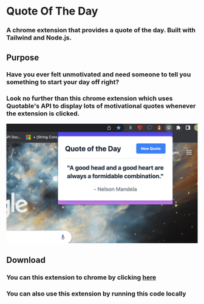 # Quote Of The Day
### A chrome extension that provides a quote of the day. Built with Tailwind and Node.js.

## Purpose
### Have you ever felt unmotivated and need someone to tell you something to start your day off right?
### Look no further than this chrome extension which uses Quotable's API to display lots of motivational quotes whenever the extension is clicked.
![Image of Extension in action](https://github.com/jayeshpaluru/QuoteOfTheDay/blob/main/Screenshot%202023-02-22%20at%202.57.45%20AM-min%20(1).png)
## Download
### You can this extension to chrome by clicking [here](https://chrome.google.com/webstore/detail/quote-of-the-day/ccndpfgjocdkephklbmchbeiagmdphhg)
### You can also use this extension by running this code locally
